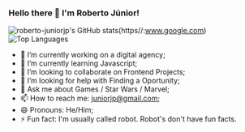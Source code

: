 ### Hello there 👋 I'm Roberto Júnior!
![roberto-juniorjp's GitHub stats](https://github-readme-stats.vercel.app/api?username=roberto-juniorjp&show_icons=true&bg_color=00000000)(https//:www.google.com)
![Top Languages](https://github-readme-stats.vercel.app/api/top-langs/?username=roberto-juniorjp&layout=compact)  
- 🔭 I’m currently working on a digital agency;
- 🌱 I’m currently learning Javascript;
- 👯 I’m looking to collaborate on Frontend Projects;
- 🤔 I’m looking for help with Finding a Oportunity;
- 💬 Ask me about Games / Star Wars / Marvel;
- 📫 How to reach me: juniorjp@gmail.com;
- 😄 Pronouns: He/Him;
- ⚡ Fun fact: I'm usually called robot. Robot's don't have fun facts.
